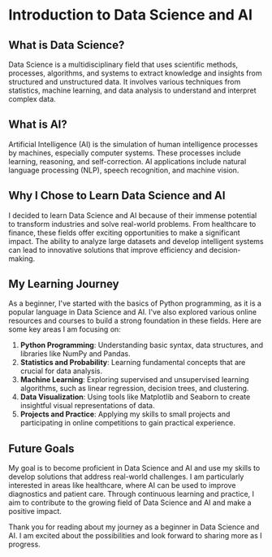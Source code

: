 # Introduction to Data Science and AI

## What is Data Science?

Data Science is a multidisciplinary field that uses scientific methods, processes, algorithms, and systems to extract knowledge and insights from structured and unstructured data. It involves various techniques from statistics, machine learning, and data analysis to understand and interpret complex data.

## What is AI?

Artificial Intelligence (AI) is the simulation of human intelligence processes by machines, especially computer systems. These processes include learning, reasoning, and self-correction. AI applications include natural language processing (NLP), speech recognition, and machine vision.

## Why I Chose to Learn Data Science and AI

I decided to learn Data Science and AI because of their immense potential to transform industries and solve real-world problems. From healthcare to finance, these fields offer exciting opportunities to make a significant impact. The ability to analyze large datasets and develop intelligent systems can lead to innovative solutions that improve efficiency and decision-making.

## My Learning Journey

As a beginner, I've started with the basics of Python programming, as it is a popular language in Data Science and AI. I've also explored various online resources and courses to build a strong foundation in these fields. Here are some key areas I am focusing on:

1. **Python Programming**: Understanding basic syntax, data structures, and libraries like NumPy and Pandas.
2. **Statistics and Probability**: Learning fundamental concepts that are crucial for data analysis.
3. **Machine Learning**: Exploring supervised and unsupervised learning algorithms, such as linear regression, decision trees, and clustering.
4. **Data Visualization**: Using tools like Matplotlib and Seaborn to create insightful visual representations of data.
5. **Projects and Practice**: Applying my skills to small projects and participating in online competitions to gain practical experience.

## Future Goals

My goal is to become proficient in Data Science and AI and use my skills to develop solutions that address real-world challenges. I am particularly interested in areas like healthcare, where AI can be used to improve diagnostics and patient care. Through continuous learning and practice, I aim to contribute to the growing field of Data Science and AI and make a positive impact.

Thank you for reading about my journey as a beginner in Data Science and AI. I am excited about the possibilities and look forward to sharing more as I progress.
